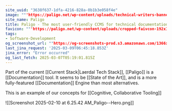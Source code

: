 ```yaml
---
site_uuid: "3638f637-1dfa-4216-828a-0b1b3e058f4e"
image: ""'https://paligo.net/wp-content/uploads/technical-writers-banner.png'""
site_name: Paligo
title: Paligo - The most user-friendly CCMS for technical documentation
favicon: ""'https://paligo.net/wp-content/uploads/cropped-faivcon-192x192.png'""
tags:
- Software-Development
og_screenshot_url: ""https://og-screenshots-prod.s3.amazonaws.com/1366x768/80/false/0ef66ca9981be009ba80bd055926012c2576e19ea9a2b1a67252d6a740634d02.jpeg""
last_jina_request: '2025-03-09T06:45:18.853Z'
jina_error: "Error occurred"
og_last_fetch: 2025-03-07T05:19:01.815Z
---
```

Part of the current [[Current Stack|Laerdal Tech Stack]], [[Paligo]] is a [[Documentation]] tool. It seems to be [[State of the Art]], and is a more fully-featured [[Documentation]] Engine than most alternatives.

This is an example of our concepts for [[Cognitive, Collaborative Tooling]]

![[Screenshot 2025-02-10 at 6.25.42 AM_Paligo--Hero.png]]
